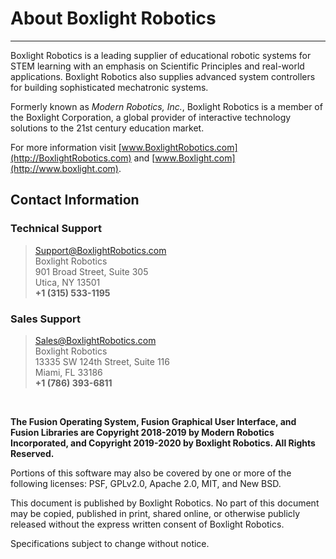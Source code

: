 # **About Boxlight Robotics**
-----
Boxlight Robotics is a leading supplier of educational robotic systems for STEM learning with an emphasis on Scientific Principles and real-world applications.  Boxlight Robotics also supplies advanced system controllers for building sophisticated mechatronic systems.  

Formerly known as *Modern Robotics, Inc.*, Boxlight Robotics is a member of the Boxlight Corporation, a global provider of interactive technology solutions to the 21st century education market.  

For more information visit [www.BoxlightRobotics.com](http://BoxlightRobotics.com) and [www.Boxlight.com](http://www.boxlight.com).

## **Contact Information**
### Technical Support
>[Support@BoxlightRobotics.com](mailto:Support@BoxlightRobotics.com)  
>Boxlight Robotics  
>901 Broad Street, Suite 305  
>Utica, NY 13501  
>**+1 (315) 533-1195**
    
### Sales Support
>[Sales@BoxlightRobotics.com](mailto:Sales@BoxlightRobotics.com)  
>Boxlight Robotics  
>13335 SW 124th Street, Suite 116  
>Miami, FL 33186  
>**+1 (786) 393-6811**  

<br />

**The Fusion Operating System, Fusion Graphical User Interface, and Fusion Libraries are Copyright 2018-2019 by Modern Robotics Incorporated, and Copyright 2019-2020 by Boxlight Robotics. All Rights Reserved.**  

Portions of this software may also be covered by one or more of the following licenses: PSF, GPLv2.0, Apache 2.0, MIT, and New BSD.  

This document is published by Boxlight Robotics. No part of this document may be copied,
published in print, shared online, or otherwise publicly released without the express written
consent of Boxlight Robotics.  

Specifications subject to change without notice.